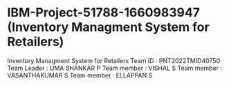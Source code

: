 # IBM-Project-51788-1660983947 (Inventory Managment System for Retailers)
Inventory Managment System for Retailers
Team ID : PNT2022TMID40750
Team Leader : UMA SHANKAR P
Team member : VISHAL S
Team member : VASANTHAKUMAR S
Team member : ELLAPPAN S
